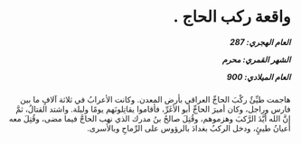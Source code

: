 <h1 dir="rtl">واقعة ركب الحاج .</h1>

<h5 dir="rtl">العام الهجري:  287

الشهر القمري: محرم

العام الميلادي: 900</h5>

<p dir="rtl">هاجمت طيِّئٌ ركْبَ الحاجِّ العراقي بأرض المعدن. وكانت الأعرابُ في ثلاثة آلافٍ ما بين فارس وراجل، وكان أميرَ الحاجِّ أبو الأغَرِّ، فأقاموا يقاتِلونَهم يومًا وليلة. واشتد القتالُ، ثمَّ إنَّ الله أيَّدَ الرَّكبَ وهزموهم، وقُتِلَ صالحُ بنُ مدرك الذي نهب الحاجَّ فيما مضى، وقُتِلَ معه أعيانُ طيئٍ، ودخل الركبُ بغدادَ بالرؤوس على الرِّماحِ وبالأسرى.</p></br>
